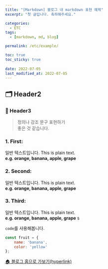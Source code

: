 ```yaml
---
title: "[Markdown] 블로그 내 markdown 표현 예제"
excerpt: "첫 글입니다. 축하해주세요."

categories:
  - ETC
tags:
  - [markdown, md, blog]

permalink: /etc/example/

toc: true
toc_sticky: true
 
date: 2022-07-05
last_modified_at: 2022-07-05
---
```


## 🗂 Header2
### 👕 Header3

>정의나 강조 문구 표현하기  <br>
>좋은 것 같습니다.

### 1. First: 
일반 텍스트입니다. This is plain text. <br>
**e.g. orange, banana, apple, grape**

### 2. Second: 
일반 텍스트입니다. This is plain text. <br>
**e.g. orange, banana, apple, grape**

### 3. Third: 
일반 텍스트입니다. This is plain text. <br>
**e.g. orange, banana, apple, grape**
s


`code`를 사용해봅니다.
```js
const fruit = {
	name: 'banana',
	color: 'yellow'
};
```
[🏠  블로그 홈으로 가보기(hyperlink)](https://uhjee.github.io)
